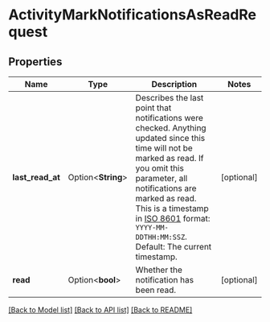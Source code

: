 # ActivityMarkNotificationsAsReadRequest

## Properties

Name | Type | Description | Notes
------------ | ------------- | ------------- | -------------
**last_read_at** | Option<**String**> | Describes the last point that notifications were checked. Anything updated since this time will not be marked as read. If you omit this parameter, all notifications are marked as read. This is a timestamp in [ISO 8601](https://en.wikipedia.org/wiki/ISO_8601) format: `YYYY-MM-DDTHH:MM:SSZ`. Default: The current timestamp. | [optional]
**read** | Option<**bool**> | Whether the notification has been read. | [optional]

[[Back to Model list]](../README.md#documentation-for-models) [[Back to API list]](../README.md#documentation-for-api-endpoints) [[Back to README]](../README.md)


